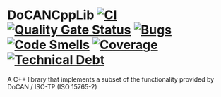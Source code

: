 # DoCANCppLib [![CI](https://github.com/vacmg/DoCANCppLib/actions/workflows/CI.yml/badge.svg)](https://github.com/vacmg/DoCANCppLib/actions/workflows/CI.yml) [![Quality Gate Status](https://sonarcloud.io/api/project_badges/measure?project=vacmg_DoCANCppLib&metric=alert_status&token=a0854b92d491fe3876d641d36ba8b669bbdafaf3)](https://sonarcloud.io/summary/new_code?id=vacmg_DoCANCppLib) [![Bugs](https://sonarcloud.io/api/project_badges/measure?project=vacmg_DoCANCppLib&metric=bugs&token=a0854b92d491fe3876d641d36ba8b669bbdafaf3)](https://sonarcloud.io/summary/new_code?id=vacmg_DoCANCppLib) [![Code Smells](https://sonarcloud.io/api/project_badges/measure?project=vacmg_DoCANCppLib&metric=code_smells&token=a0854b92d491fe3876d641d36ba8b669bbdafaf3)](https://sonarcloud.io/summary/new_code?id=vacmg_DoCANCppLib) [![Coverage](https://sonarcloud.io/api/project_badges/measure?project=vacmg_DoCANCppLib&metric=coverage&token=a0854b92d491fe3876d641d36ba8b669bbdafaf3)](https://sonarcloud.io/summary/new_code?id=vacmg_DoCANCppLib) [![Technical Debt](https://sonarcloud.io/api/project_badges/measure?project=vacmg_DoCANCppLib&metric=sqale_index&token=a0854b92d491fe3876d641d36ba8b669bbdafaf3)](https://sonarcloud.io/summary/new_code?id=vacmg_DoCANCppLib)
 A C++ library that implements a subset of the functionality provided by DoCAN / ISO-TP (ISO 15765-2)
